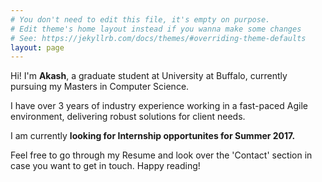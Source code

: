 ```yaml
---
# You don't need to edit this file, it's empty on purpose.
# Edit theme's home layout instead if you wanna make some changes
# See: https://jekyllrb.com/docs/themes/#overriding-theme-defaults
layout: page
---
```


Hi! I'm **Akash**, a graduate student at University at Buffalo, currently pursuing my Masters in Computer Science. 

I have over 3 years of industry experience working in a fast-paced Agile environment, delivering robust solutions for client needs.

I am currently **looking for Internship opportunites for Summer 2017.**

Feel free to go through my Resume and look over the 'Contact' section in case you want to get in touch. Happy reading!